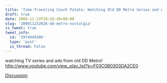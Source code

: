 ```yaml
---
title: 'Time-Traveling Couch Potato: Watching Old DD Metro Series and Ads'
draft: true
date: 2009-11-23T20:26:49+00:00
slug: '200911232026-dd-metro-nostalgia'
is_tweet: true
tweet_info:
  id: '5974949306'
  type: 'post'
  is_thread: False
---
```




watching TV series and ads from old DD Metro! http://www.youtube.com/view_play_list?p=F03C0B0303DA2CE0

[Discussion](https://x.com/sytelus/status/5974949306)
